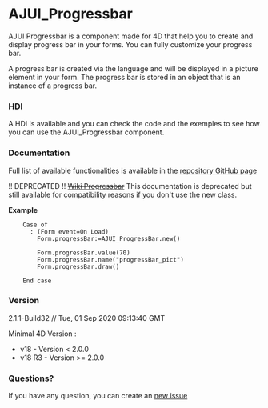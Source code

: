 # AJUI_Progressbar

AJUI Progressbar is a component made for 4D that help you to create and display progress bar in your forms. You can fully customize your progress bar.

A progress bar is created via the language and will be displayed in a picture element in your form. The progress bar is stored in an object that is an instance of a progress bar.

### HDI 

A HDI is available and you can check the code and the exemples to see how you can use the AJUI_Progressbar component.

### Documentation

Full list of available functionalities is available in the [repository GitHub page](https://ajarproject.github.io/AJUI_Progressbar/)

!! DEPRECATED !! [~~Wiki Progressbar~~](https://github.com/AJARProject/AJUI_Progressbar/wiki) This documentation is deprecated but still available for compatibility reasons if you don't use the new class.

**Example**

```4d
    Case of
      : (Form event=On Load)
        Form.progressBar:=AJUI_ProgressBar.new()

        Form.progressBar.value(70)
        Form.progressBar.name("progressBar_pict")
        Form.progressBar.draw()

    End case
```

### Version

2.1.1-Build32 // Tue, 01 Sep 2020 09:13:40 GMT

Minimal 4D Version : 
 - v18 - Version < 2.0.0
 - v18 R3 - Version >= 2.0.0

### Questions?

If you have any question, you can create an [new issue](https://github.com/AJARProject/AJUI_Progressbar/issues/new/choose)
